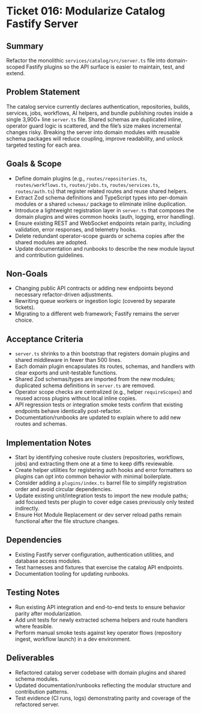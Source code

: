 # Ticket 016: Modularize Catalog Fastify Server

## Summary
Refactor the monolithic `services/catalog/src/server.ts` file into domain-scoped Fastify plugins so the API surface is easier to maintain, test, and extend.

## Problem Statement
The catalog service currently declares authentication, repositories, builds, services, jobs, workflows, AI helpers, and bundle publishing routes inside a single 3,900+ line `server.ts` file. Shared schemas are duplicated inline, operator guard logic is scattered, and the file’s size makes incremental changes risky. Breaking the server into domain modules with reusable schema packages will reduce coupling, improve readability, and unlock targeted testing for each area.

## Goals & Scope
- Define domain plugins (e.g., `routes/repositories.ts`, `routes/workflows.ts`, `routes/jobs.ts`, `routes/services.ts`, `routes/auth.ts`) that register related routes and reuse shared helpers.
- Extract Zod schema definitions and TypeScript types into per-domain modules or a shared `schemas/` package to eliminate inline duplication.
- Introduce a lightweight registration layer in `server.ts` that composes the domain plugins and wires common hooks (auth, logging, error handling).
- Ensure existing REST and WebSocket endpoints retain parity, including validation, error responses, and telemetry hooks.
- Delete redundant operator-scope guards or schema copies after the shared modules are adopted.
- Update documentation and runbooks to describe the new module layout and contribution guidelines.

## Non-Goals
- Changing public API contracts or adding new endpoints beyond necessary refactor-driven adjustments.
- Rewriting queue workers or ingestion logic (covered by separate tickets).
- Migrating to a different web framework; Fastify remains the server choice.

## Acceptance Criteria
- `server.ts` shrinks to a thin bootstrap that registers domain plugins and shared middleware in fewer than 500 lines.
- Each domain plugin encapsulates its routes, schemas, and handlers with clear exports and unit-testable functions.
- Shared Zod schemas/types are imported from the new modules; duplicated schema definitions in `server.ts` are removed.
- Operator scope checks are centralized (e.g., helper `requireScopes`) and reused across plugins without local inline copies.
- API regression tests or integration smoke tests confirm that existing endpoints behave identically post-refactor.
- Documentation/runbooks are updated to explain where to add new routes and schemas.

## Implementation Notes
- Start by identifying cohesive route clusters (repositories, workflows, jobs) and extracting them one at a time to keep diffs reviewable.
- Create helper utilities for registering auth hooks and error formatters so plugins can opt into common behavior with minimal boilerplate.
- Consider adding a `plugins/index.ts` barrel file to simplify registration order and avoid circular dependencies.
- Update existing unit/integration tests to import the new module paths; add focused tests per plugin to cover edge cases previously only tested indirectly.
- Ensure Hot Module Replacement or dev server reload paths remain functional after the file structure changes.

## Dependencies
- Existing Fastify server configuration, authentication utilities, and database access modules.
- Test harnesses and fixtures that exercise the catalog API endpoints.
- Documentation tooling for updating runbooks.

## Testing Notes
- Run existing API integration and end-to-end tests to ensure behavior parity after modularization.
- Add unit tests for newly extracted schema helpers and route handlers where feasible.
- Perform manual smoke tests against key operator flows (repository ingest, workflow launch) in a dev environment.

## Deliverables
- Refactored catalog server codebase with domain plugins and shared schema modules.
- Updated documentation/runbooks reflecting the modular structure and contribution patterns.
- Test evidence (CI runs, logs) demonstrating parity and coverage of the refactored server.
